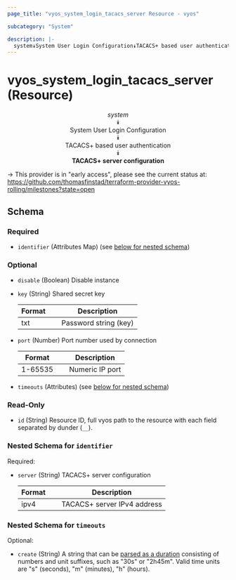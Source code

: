 ```yaml
---
page_title: "vyos_system_login_tacacs_server Resource - vyos"

subcategory: "System"

description: |- 
  system⯯System User Login Configuration⯯TACACS+ based user authentication⯯TACACS+ server configuration
---
```


# vyos_system_login_tacacs_server (Resource)
<center>

*system*  
⯯  
System User Login Configuration  
⯯  
TACACS+ based user authentication  
⯯  
**TACACS+ server configuration**


</center>

-> This provider is in "early access", please see the current status at: https://github.com/thomasfinstad/terraform-provider-vyos-rolling/milestones?state=open

## Schema

### Required

- `identifier` (Attributes Map) (see [below for nested schema](#nestedatt--identifier))

### Optional

- `disable` (Boolean) Disable instance
- `key` (String) Shared secret key

    |Format  &emsp;|Description            |
    |----------|-------------------------|
    |txt     &emsp;|Password string (key)  |
- `port` (Number) Port number used by connection

    |Format   &emsp;|Description      |
    |-----------|-------------------|
    |1-65535  &emsp;|Numeric IP port  |
- `timeouts` (Attributes) (see [below for nested schema](#nestedatt--timeouts))

### Read-Only

- `id` (String) Resource ID, full vyos path to the resource with each field separated by dunder (`__`).

<a id="nestedatt--identifier"></a>
### Nested Schema for `identifier`

Required:

- `server` (String) TACACS+ server configuration

    |Format  &emsp;|Description                  |
    |----------|-------------------------------|
    |ipv4    &emsp;|TACACS+ server IPv4 address  |


<a id="nestedatt--timeouts"></a>
### Nested Schema for `timeouts`

Optional:

- `create` (String) A string that can be [parsed as a duration](https://pkg.go.dev/time#ParseDuration) consisting of numbers and unit suffixes, such as &#34;30s&#34; or &#34;2h45m&#34;. Valid time units are &#34;s&#34; (seconds), &#34;m&#34; (minutes), &#34;h&#34; (hours).  
